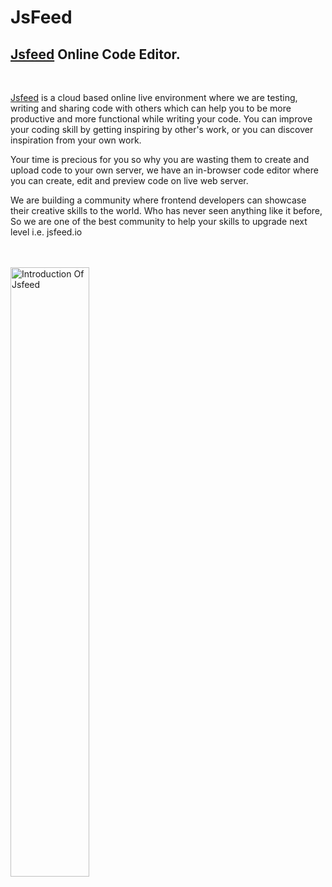 # JsFeed
<h2 class="pdref heading4_content"><b> <a  href="https://www.jsfeed.io" >Jsfeed</a> Online Code Editor.</b></h2>

<p class="pdref paragraph_content" ><b><br></b></p>

<p>
 <a  href="https://www.jsfeed.io" rel="dofollow">Jsfeed</a> 
 is a cloud based online live environment where we are testing, writing 
and sharing code with others which can help you to be more productive and more functional while writing your code. You can improve your coding skill by getting inspiring by other's work, or you can discover inspiration from your own work. <br></p>

<p  >Your time is precious for you so why you are wasting 
them to create and upload code to your own server, we have an in-browser
 code editor where you can create, edit and preview code on live web 
server.</p>

<p >
We are building a community where frontend developers can showcase their creative skills to the world. Who has never seen anything like it before, So we are one of the best community to help your skills to upgrade next level i.e. jsfeed.io
</p></br></br>

<img width="50%" alt="Introduction Of Jsfeed" src="https://jsfeed.io/public/images/blogs/wbOzTHlFoNhBpZPsdkV63.JPG">
